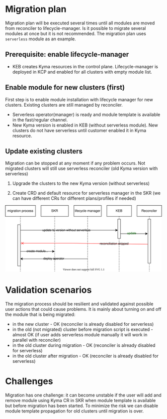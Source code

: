 # Migration plan

Migration plan will be executed several times until all modules are moved from reconciler to lifecycle-manager. Is it possible to migrate several modules at once but it is not recommended. The migration plan uses `serverless` module as an example.

## Prerequisite: enable lifecycle-manager
- KEB creates Kyma resources in the control plane. Lifecycle-manager is deployed in KCP and enabled for all clusters with empty module list.

## Enable module for new clusters (first)

First step is to enable module installation with lifecycle manager for new clusters. Existing clusters are still managed by reconciler.
- Serverless operator(manager) is ready and module template is available in the fast/regular channel. 
- New Kyma version is enabled in KEB (without serverless module). New clusters do not have serverless until customer enabled it in Kyma resource.

## Update existing clusters

Migration can be stopped at any moment if any problem occurs. Not migrated clusters will still use serverless reconciler (old Kyma version with serverless)

1. Upgrade the clusters to the new Kyma version (without serverless)

2. Create CRD and default resource for serverless manager in the SKR (we can have different CRs for different plans/profiles if needed)


![migration](assets/migration.drawio.svg)

# Validation scenarios

The migration process should be resilient and validated against possible user actions that could cause problems. It is mainly about turning on and off the module that is being migrated:
- in the new cluster - OK (reconciler is already disabled for serverless)
- in the old (not migrated) cluster before migration script is executed - almost OK (if user adds serverless module manually it will work in parallel with reconciler)
- in the old cluster during migration - OK (reconciler is already disabled for serverless)
- in the old cluster after migration - OK (reconciler is already disabled for serverless)


# Challenges

Migration has one challenge: it can become unstable if the user will add and remove module using Kyma CR in SKR when module template is available but before migration has been started. To minimize the risk we can disable module template propagation for old clusters until migration is over.
